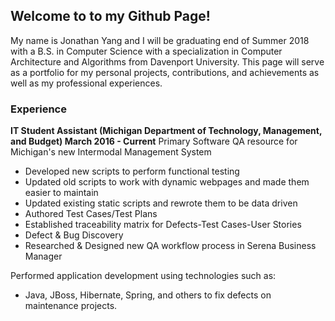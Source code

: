 ## Welcome to to my Github Page!

My name is Jonathan Yang and I will be graduating end of Summer 2018 with a B.S. in Computer Science with a specialization in Computer Architecture and Algorithms from Davenport University. This page will serve as a portfolio for my personal projects, contributions, and achievements as well as my professional experiences.


### Experience
**IT Student Assistant (Michigan Department of Technology, Management, and Budget) March 2016 - Current**
Primary Software QA resource for Michigan's new Intermodal Management System
- Developed new scripts to perform functional testing 
- Updated old scripts to work with dynamic webpages and made them easier to maintain
- Updated existing static scripts and rewrote them to be data driven
- Authored Test Cases/Test Plans
- Established traceability matrix for Defects-Test Cases-User Stories
- Defect & Bug Discovery
- Researched & Designed new QA workflow process in Serena Business Manager

Performed application development using technologies such as:
- Java, JBoss, Hibernate, Spring, and others to fix defects on maintenance projects. 


